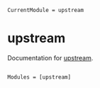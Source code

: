 ```@meta
CurrentModule = upstream
```

# upstream

Documentation for [upstream](https://github.com/aaronpeikert/upstream.jl).

```@index
```

```@autodocs
Modules = [upstream]
```
